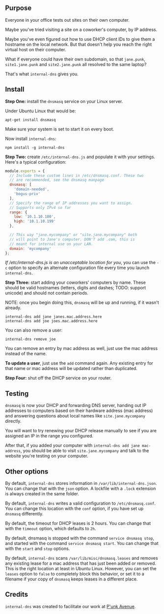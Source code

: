 ## Purpose

Everyone in your office tests out sites on their own computer.

Maybe you've tried visiting a site on a coworker's computer, by IP address.

Maybe you've even figured out how to use DHCP client IDs to give them a hostname on the local network. But that doesn't help you reach the right virtual host on their computer.

What if everyone could have their own subdomain, so that `jane.punk`, `site1.jane.punk` and `site2.jane.punk` all resolved to the same laptop?

That's what `internal-dns` gives you.

## Install

**Step One:** install the `dnsmasq` service on your Linux server.

Under Ubuntu Linux that would be:

```
apt-get install dnsmasq
```

Make sure your system is set to start it on every boot.

Now install `internal-dns`:

```
npm install -g internal-dns
```

**Step Two:** create `/etc/internal-dns.js` and populate it with your settings. Here's a typical configuration:

```javascript
module.exports = {
  // Include these custom lines in /etc/dnsmasq.conf. These two
  // are recommended, see the dnsmasq manpage
  dnsmasq: [
    'domain-needed',
    'bogus-priv'
  ],
  // Specify the range of IP addresses you want to assign.
  // Supports only IPv4 so far
  range: {
    low: '10.1.10.100',
    high: '10.1.10.199'
  },

  // This way "jane.mycompany" or "site.jane.mycompany" both
  // will point to Jane's computer. DON'T add .com, this is
  // meant for internal use on your LAN.
  domain: 'mycompany'
};
```

*If /etc/internal-dns.js is an unacceptable location for you*, you can use the `-c` option to specify an alternate configuration file every time you launch `internal-dns`.

**Step Three:** start adding your coworkers' computers by name. These should be valid hostnames (letters, digits and dashes; TODO: support unicode) and should not contain periods.

NOTE: once you begin doing this, `dnsmasq` will be up and running, if it wasn't already.

```
internal-dns add jane janes.mac.address.here
internal-dns add joe joes.mac.address.here
```

You can also remove a user:

```
internal-dns remove joe
```

You can remove an entry by mac address as well, just use the mac address instead of the name.

**To update a user**, just use the `add` command again. Any existing entry for that name or mac address will be updated rather than duplicated.

**Step Four:** shut off the DHCP service on your router.

## Testing

`dnsmasq` is now your DHCP and forwarding DNS server, handing out IP addresses to computers based on their hardware address (mac address) and answering questions about local names like `site.jane.mycompany` directly.

You will want to try renewing your DHCP release manually to see if you are assigned an IP in the range you configured.

After that, if you added your computer with `internal-dns add jane mac-address`, you should be able to visit `site.jane.mycompany` and talk to the website you're testing on your computer.

## Other options

By default, `internal-dns` stores information in `/var/lib/internal-dns.json`. You can change that with the `json` option. A lockfile with a `.lock` extension is always created in the same folder.

By default, `internal-dns` writes a valid configuration to `/etc/dnsmasq.conf`. You can change this location with the `conf` option, if you have set up `dnsmasq` differently.

By default, the timeout for DHCP leases is 2 hours. You can change that with the `timeout` option, which defaults to `2h`.

By default, dnsmasq is stopped with the command `service dnsmasq stop`, and started with the command `service dnsmasq start`. You can change that with the `start` and `stop` options.

By default, `internal-dns` scans `/var/lib/misc/dnsmasq.leases` and removes any existing lease for a mac address that has just been added or removed. This is the right location at least in Ubuntu Linux. However, you can set the `leases` option to `false` to completely block this behavior, or set it to a filename if your copy of `dnsmasq` keeps leases in a different place.

## Credits

`internal-dns` was created to facilitate our work at [P'unk Avenue](http://punkave.com).

